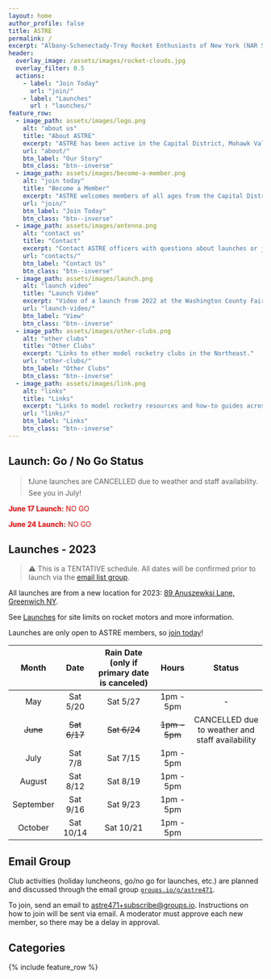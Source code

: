 ```yaml
---
layout: home
author_profile: false
title: ASTRE
permalink: /
excerpt: "Albany-Schenectady-Troy Rocket Enthusiasts of New York (NAR Section 471).  Model rocketry club with members from NYS Capital District... and beyond!"
header:
  overlay_image: /assets/images/rocket-clouds.jpg
  overlay_filter: 0.5
  actions:
    - label: "Join Today"
      url: "join/"
    - label: "Launches"
      url : "launches/"
feature_row:
  - image_path: assets/images/logo.png
    alt: "about us"
    title: "About ASTRE"
    excerpt: "ASTRE has been active in the Capital District, Mohawk Valley, and surrounding areas since 1986."
    url: "about/"
    btn_label: "Our Story"
    btn_class: "btn--inverse"
  - image_path: assets/images/become-a-member.png
    alt: "join today"
    title: "Become a Member"
    excerpt: "ASTRE welcomes members of all ages from the Capital District and beyond."
    url: "join/"
    btn_label: "Join Today"
    btn_class: "btn--inverse"
  - image_path: assets/images/antenna.png
    alt: "contact us"
    title: "Contact"
    excerpt: "Contact ASTRE officers with questions about launches or joining."
    url: "contacts/"
    btn_label: "Contact Us"
    btn_class: "btn--inverse"
  - image_path: assets/images/launch.png
    alt: "launch video"
    title: "Launch Video"
    excerpt: "Video of a launch from 2022 at the Washington County Fairgrounds."
    url: "launch-video/"
    btn_label: "View"
    btn_class: "btn--inverse"
  - image_path: assets/images/other-clubs.png
    alt: "other clubs"
    title: "Other Clubs"
    excerpt: "Links to other model rocketry clubs in the Northeast."
    url: "other-clubs/"
    btn_label: "Other Clubs"
    btn_class: "btn--inverse"
  - image_path: assets/images/link.png
    alt: "links"
    title: "Links"
    excerpt: "Links to model rocketry resources and how-to guides across the web."
    url: "links/"
    btn_label: "Links"
    btn_class: "btn--inverse"
---
```


## Launch: Go / No Go Status

> ❗June launches are CANCELLED due to weather and staff availability.  See you in July!

<p style="color: red"><b>June 17 Launch:</b> NO GO</p>

<p style="color: red"><b>June 24 Launch:</b> NO GO</p>

## Launches - 2023

> :warning: This is a TENTATIVE schedule.  All dates will be confirmed prior to launch via the [email list group](#email-group).

All launches are from a new location for 2023: [89 Anuszewksi Lane, Greenwich NY](https://goo.gl/maps/yjeWsc4JSsDdpZwLA).

See [Launches](launches/) for site limits on rocket motors and more information.  

Launches are only open to ASTRE members, so [join today](join/)!

| **Month**   |  **Date** 	 | **Rain Date (only if primary date is canceled)** | **Hours**     | **Status**                                      |  
|:---------:  |:---------:   |:-------------:	                                  |:---------:    | :---------:                                     |
|       May   | Sat 5/20     | Sat 5/27                                         | 1pm - 5pm     | -                                               |
|    ~~June~~ | ~~Sat 6/17~~ | ~~Sat 6/24~~                                     | ~~1pm - 5pm~~ | CANCELLED due to weather and staff availability |
|      July   | Sat 7/8      | Sat 7/15                                         | 1pm - 5pm     |                                                 |
|    August   | Sat 8/12     | Sat 8/19                                         | 1pm - 5pm     |                                                 |
| September   | Sat 9/16     | Sat 9/23                                         | 1pm - 5pm     |                                                 |
|   October   | Sat 10/14    | Sat 10/21                                        | 1pm - 5pm     |                                                 |

## Email Group

Club activities (holiday luncheons, go/no go for launches, etc.) are planned and discussed through the email group
[`groups.io/g/astre471`](https://groups.io/g/astre471).

To join, send an email to [astre471+subscribe@groups.io](mailto:astre471+subscribe@groups.io).  Instructions on how to 
join will be sent via email.  A moderator must approve each new member, so there may be a delay in approval.

## Categories

{% include feature_row %}

